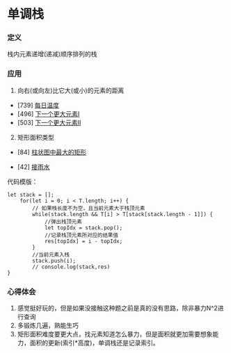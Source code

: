 # 单调栈
### 定义

栈内元素递增(递减)顺序排列的栈

### 应用

1. 向右(或向左)比它大(或小)的元素的距离

- [739] [每日温度](https://leetcode-cn.com/problems/daily-temperatures/)
- [496] [下一个更大元素I](https://leetcode-cn.com/problems/next-greater-element-i/)
- [503] [下一个更大元素II](https://leetcode-cn.com/problems/next-greater-element-ii/)


2. 矩形面积类型

- [84] [柱状图中最大的矩形](https://leetcode-cn.com/problems/largest-rectangle-in-histogram/)

- [42] [接雨水](https://leetcode-cn.com/problems/trapping-rain-water/)



代码模版：
``` 
let stack = [];
    for(let i = 0; i < T.length; i++) {
        // 如果栈长度不为空，且当前元素大于栈顶元素
        while(stack.length && T[i] > T[stack[stack.length - 1]]) {
            //弹出栈顶元素
            let topIdx = stack.pop();
            //记录栈顶元素所对应的结果值
            res[topIdx] = i - topIdx;
        }
        //当前元素入栈
        stack.push(i);
        // console.log(stack,res)
}
``` 

### 心得体会

1. 感觉挺好玩的，但是如果没接触这种题之前是真的没有思路，除非暴力N^2进行查询
2. 多锻炼几遍，熟能生巧
3. 矩形面积难度要更大点，找元素知道怎么暴力，但是面积就更加需要想象能力，面积的更新(索引*高度)，单调栈还是记录索引。

